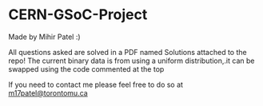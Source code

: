 # CERN-GSoC-Project
Made by Mihir Patel :)

All questions asked are solved in a PDF named Solutions attached to the repo!
The current binary data is from using a uniform distribution,.it can be swapped using the code commented at the top

If you need to contact me please feel free to do so at m17patel@torontomu.ca
